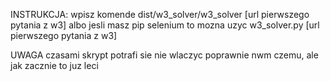 INSTRUKCJA:
wpisz komende
dist/w3_solver/w3_solver [url pierwszego pytania z w3]
albo jesli masz pip selenium to mozna uzyc w3_solver.py [url pierwszego pytania z w3]

UWAGA
czasami skrypt potrafi sie nie wlaczyc poprawnie nwm czemu, ale jak zacznie to juz leci